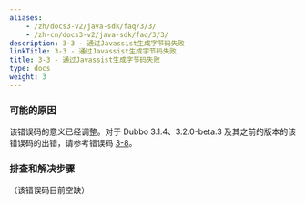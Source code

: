 ```yaml
---
aliases:
    - /zh/docs3-v2/java-sdk/faq/3/3/
    - /zh-cn/docs3-v2/java-sdk/faq/3/3/
description: 3-3 - 通过Javassist生成字节码失败
linkTitle: 3-3 - 通过Javassist生成字节码失败
title: 3-3 - 通过Javassist生成字节码失败
type: docs
weight: 3
---
```







### 可能的原因
该错误码的意义已经调整。对于 Dubbo 3.1.4、3.2.0-beta.3 及其之前的版本的该错误码的出错，请参考错误码 [3-8](/zh-cn/overview/mannual/java-sdk/faq/3/8/)。

### 排查和解决步骤
（该错误码目前空缺）